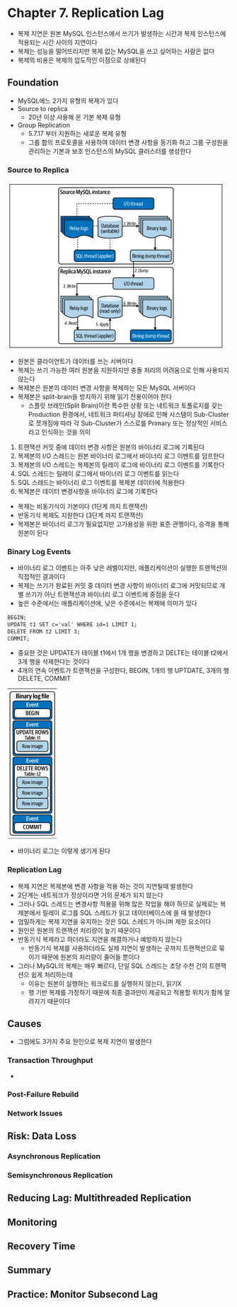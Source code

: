 # Chapter 7. Replication Lag
* 복제 지연은 원본 MySQL 인스턴스에서 쓰기가 발생하는 시간과 복제 인스턴스에 적용되는 시간 사이의 지연이다
* 복제는 성능을 떨어뜨리지만 복제 없는 MySQL을 쓰고 싶어하는 사람은 없다
* 복제의 비용은 복제의 압도적인 이점으로 상쇄된다
## Foundation
* MySQL에느 2가지 유형의 복제가 있다
* Source to replica
  * 20년 이상 사용해 온 기본 복제 유형
* Group Replication
  * 5.7.17 부터 지원하는 새로운 복제 유형
  * 그룹 합의 프로토콜을 사용하여 데이터 변경 사항을 동기화 하고 그룹 구성원을 관리하는 기본과 보조
  인스턴스의 MySQL 클러스터를 생성한다
### Source to Replica
![img.png](img.png)
* 원본은 클라이언트가 데이터를 쓰는 서버이다
* 복제는 쓰기 가능한 여러 원본을 지원하지만 충돌 처리의 어려움으로 인해 사용되지 않는다
* 복제본은 원본의 데이터 변경 사항을 복제하는 모든 MySQL 서버이다
* 복제본은 split-brain을 방지하기 위해 읽기 전용이어야 한다
  * 스플릿 브레인(Split Brain)이란 특수한 상황 또는 네트워크 토폴로지를 갖는 Production 환경에서, 네트워크 파티셔닝 장애로 인해 시스템이 Sub-Cluster로 쪼개짐에 따라 각 Sub-Cluster가 스스로를 Primary 또는 정상적인 서비스라고 인식하는 것을 의미

1. 트랜잭션 커밋 중에 데이터 변경 사항은 원본의 바이너리 로그에 기록된다
2. 복제본의 I/O 스레드는 원본 바이너리 로그에서 바이너리 로그 이벤트를 덤프한다
3. 복제본의 I/O 스레드는 복제본의 릴레이 로그에 바이너리 로그 이벤트를 기록한다
4. SQL 스레드는 릴레이 로그에서 바이너리 로그 이벤트를 읽는다
5. SQL 스레드는 바이너리 로그 이벤트를 복제본 데이터에 적용한다
6. 복제본은 데이터 변경사항을 바이너리 로그에 기록한다

* 복제는 비동기식이 기본이다 (1단계 까지 트랜잭션)
* 반동기식 복제도 지원한다 (3단계 까지 트랜잭션)
* 복제본은 바이너리 로그가 필요없지만 고가용성을 위한 표준 관행이다, 승격을 통해 원본이 된다
### Binary Log Events
* 바이너리 로그 이벤트는 아주 낮은 레벨이지만, 애플리케이션이 실행한 트랜잭션의 직접적인 결과이다
* 복제는 쓰기가 완료된 커밋 중 데이터 변경 사항이 바이너리 로그에 커밋되므로 개별 쓰기가 아닌 트랜잭션과 바이너리 로그 이벤트에 중점을 둔다
* 높은 수준에서는 애플리케이션에, 낮은 수준에서는 복제에 의미가 있다
```roomsql
BEGIN;
UPDATE t1 SET c='val' WHERE id=1 LIMIT 1;
DELETE FROM t2 LIMIT 3;
COMMIT;
```
* 중요한 것은 UPDATE가 테이블 t1에서 1개 행을 변경하고 DELTE는 테이블 t2에서 3개 행을 삭제한다는 것이다
* 4개의 연속 이벤트가 트랜잭션을 구성한다, BEGIN, 1개의 행 UPTDATE, 3개의 행 DELETE, COMMIT

![img_1.png](img_1.png)
* 바이너리 로그는 이렇게 생기게 된다
### Replication Lag
* 복제 지연은 복제본에 변경 사항을 적용 하는 것이 지연될때 발생한다
* 2단계는 네트워크가 정상이라면 거의 문제가 되지 않는다
* 그러나 SQL 스레드는 변경사항 적용을 위해 많은 작업을 해야 하므로 실제로는 복제본에서
릴레이 로그를 SQL 스레드가 읽고 데이터베이스에 쓸 때 발생한다
* 엄밀하게는 복제 지연을 유지하는 것은 SQL 스레드가 아니며 제한 요소이다
* 원인은 원본의 트랜잭션 처리량이 높기 때문이다
* 반동기식 복제라고 하더라도 지연을 해결하거나 예방하지 않는다
  * 반동기식 복제를 사용하더라도 실제 지연이 발생하는 곳까지 트랜잭션으로 묶이기 때문에 원본의 처리량이 줄어들 뿐이다
* 그러나 MySQL의 복제는 매우 빠르다, 단일 SQL 스레드는 초당 수천 건의 트랜잭션으 쉽게 처리하는데
  * 이유는 원본이 실행하는 워크로드를 실행하지 않는다, 읽기X
  * 행 기반 복제를 가정하기 때문에 최종 결과만이 제공되고 적용할 위치가 함께 알려지기 때문이다
## Causes
* 그럼에도 3가지 주요 원인으로 복제 지연이 발생한다
### Transaction Throughput
* 
### Post-Failure Rebuild
### Network Issues
## Risk: Data Loss
### Asynchronous Replication
### Semisynchronous Replication
## Reducing Lag: Multithreaded Replication
## Monitoring
## Recovery Time
## Summary
## Practice: Monitor Subsecond Lag